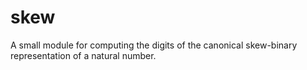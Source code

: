 # skew

A small module for computing the digits of the canonical skew-binary representation of a natural number.
